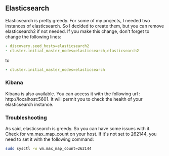 
## Elasticsearch

Elasticsearch is pretty greedy. For some of my projects, I needed two instances of elasticsearch. So I decided to create
them, but you can remove elasticsearch2 if not needed. If you make this change, don't forget to change the following lines:

```yaml
- discovery.seed_hosts=elasticsearch2
- cluster.initial_master_nodes=elasticsearch,elasticsearch2
```

to

```yaml
- cluster.initial_master_nodes=elasticsearch
```

### Kibana

Kibana is also available. You can access it with the following url : http://localhost:5601. It will permit you to check
the health of your elasticsearch instance.

### Troubleshooting

As said, elasticsearch is greedy. So you can have some issues with it. Check for vm.max_map_count on your host. If it's
not set to 262144, you need to set it with the following command:

```bash
sudo sysctl -w vm.max_map_count=262144
```